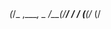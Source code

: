##                      
_(_/_      ,____,   _ 
 _/__(_/__/ / / (__(/_
(/                    
                      
